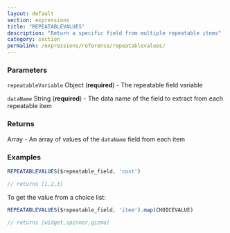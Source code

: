 ```yaml
---
layout: default
section: expressions
title: "REPEATABLEVALUES"
description: "Return a specific field from multiple repeatable items"
category: section
permalink: /expressions/reference/repeatablevalues/
---
```


### Parameters

`repeatableVariable` Object (__required__) - The repeatable field variable

`dataName` String (__required__) - The data name of the field to extract from each repeatable item

### Returns

Array - An array of values of the `dataName` field from each item

### Examples

```js
REPEATABLEVALUES($repeatable_field, 'cost')

// returns [1,2,3]
```

To get the value from a choice list:

```js
REPEATABLEVALUES($repeatable_field, 'item').map(CHOICEVALUE)

// returns [widget,spinner,gizmo]
```
